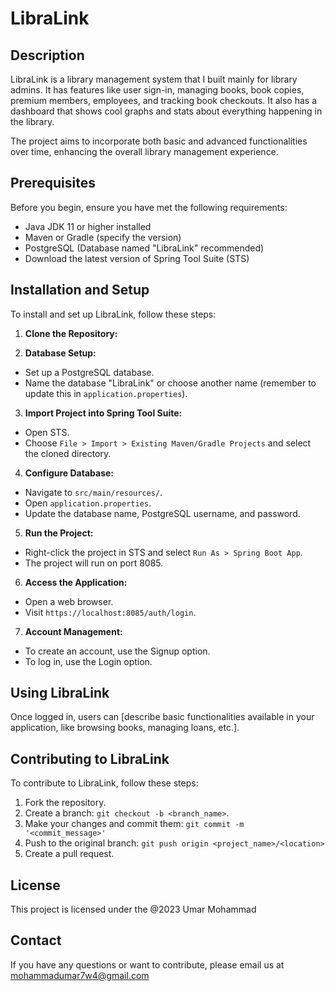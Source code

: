 # LibraLink

## Description
LibraLink is a library management system that I built mainly for library admins. It has features like user sign-in, managing books, book copies, premium members, employees, and tracking book checkouts. It also has a dashboard that shows cool graphs and stats about everything happening in the library.

The project aims to incorporate both basic and advanced functionalities over time, enhancing the overall library management experience.

## Prerequisites
Before you begin, ensure you have met the following requirements:
- Java JDK 11 or higher installed
- Maven or Gradle (specify the version)
- PostgreSQL (Database named "LibraLink" recommended)
- Download the latest version of Spring Tool Suite (STS)

## Installation and Setup
To install and set up LibraLink, follow these steps:

1. **Clone the Repository:**

2. **Database Setup:**
- Set up a PostgreSQL database.
- Name the database "LibraLink" or choose another name (remember to update this in `application.properties`).

3. **Import Project into Spring Tool Suite:**
- Open STS.
- Choose `File > Import > Existing Maven/Gradle Projects` and select the cloned directory.

4. **Configure Database:**
- Navigate to `src/main/resources/`.
- Open `application.properties`.
- Update the database name, PostgreSQL username, and password.

5. **Run the Project:**
- Right-click the project in STS and select `Run As > Spring Boot App`.
- The project will run on port 8085.

6. **Access the Application:**
- Open a web browser.
- Visit `https://localhost:8085/auth/login`.

7. **Account Management:**
- To create an account, use the Signup option.
- To log in, use the Login option.

## Using LibraLink
Once logged in, users can [describe basic functionalities available in your application, like browsing books, managing loans, etc.].

## Contributing to LibraLink
To contribute to LibraLink, follow these steps:
1. Fork the repository.
2. Create a branch: `git checkout -b <branch_name>`.
3. Make your changes and commit them: `git commit -m '<commit_message>'`
4. Push to the original branch: `git push origin <project_name>/<location>`
5. Create a pull request.

## License
This project is licensed under the @2023 Umar Mohammad 

## Contact
If you have any questions or want to contribute, please email us at mohammadumar7w4@gmail.com

